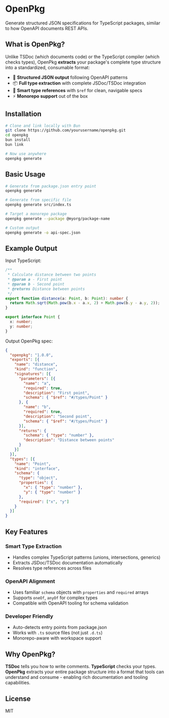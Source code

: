 # OpenPkg

Generate structured JSON specifications for TypeScript packages, similar to how OpenAPI documents REST APIs.

## What is OpenPkg?

Unlike TSDoc (which documents code) or the TypeScript compiler (which checks types), OpenPkg **extracts** your package's complete type structure into a standardized, consumable format:

- 🎯 **Structured JSON output** following OpenAPI patterns
- 📦 **Full type extraction** with complete JSDoc/TSDoc integration
- 🔗 **Smart type references** with `$ref` for clean, navigable specs
- ⚡ **Monorepo support** out of the box

## Installation

```bash
# Clone and link locally with Bun
git clone https://github.com/yourusername/openpkg.git
cd openpkg
bun install
bun link

# Now use anywhere
openpkg generate
```

## Basic Usage

```bash
# Generate from package.json entry point
openpkg generate

# Generate from specific file
openpkg generate src/index.ts

# Target a monorepo package
openpkg generate --package @myorg/package-name

# Custom output
openpkg generate -o api-spec.json
```

## Example Output

Input TypeScript:
```typescript
/**
 * Calculate distance between two points
 * @param a - First point
 * @param b - Second point
 * @returns Distance between points
 */
export function distance(a: Point, b: Point): number {
  return Math.sqrt(Math.pow(b.x - a.x, 2) + Math.pow(b.y - a.y, 2));
}

export interface Point {
  x: number;
  y: number;
}
```

Output OpenPkg spec:
```json
{
  "openpkg": "1.0.0",
  "exports": [{
    "name": "distance",
    "kind": "function",
    "signatures": [{
      "parameters": [{
        "name": "a",
        "required": true,
        "description": "First point",
        "schema": { "$ref": "#/types/Point" }
      }, {
        "name": "b",
        "required": true,
        "description": "Second point",
        "schema": { "$ref": "#/types/Point" }
      }],
      "returns": {
        "schema": { "type": "number" },
        "description": "Distance between points"
      }
    }]
  }],
  "types": [{
    "name": "Point",
    "kind": "interface",
    "schema": {
      "type": "object",
      "properties": {
        "x": { "type": "number" },
        "y": { "type": "number" }
      },
      "required": ["x", "y"]
    }
  }]
}
```

## Key Features

### Smart Type Extraction
- Handles complex TypeScript patterns (unions, intersections, generics)
- Extracts JSDoc/TSDoc documentation automatically
- Resolves type references across files

### OpenAPI Alignment
- Uses familiar `schema` objects with `properties` and `required` arrays
- Supports `oneOf`, `anyOf` for complex types
- Compatible with OpenAPI tooling for schema validation

### Developer Friendly
- Auto-detects entry points from package.json
- Works with `.ts` source files (not just `.d.ts`)
- Monorepo-aware with workspace support

## Why OpenPkg?

**TSDoc** tells you how to write comments. **TypeScript** checks your types. **OpenPkg** extracts your entire package structure into a format that tools can understand and consume - enabling rich documentation and tooling capabilities.

## License

MIT
